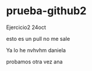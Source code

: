 # prueba-github2
Ejercicio2 24oct


esto es un pull
no me sale

Ya lo he 
nvhvhm
daniela


probamos
otra vez
ana
